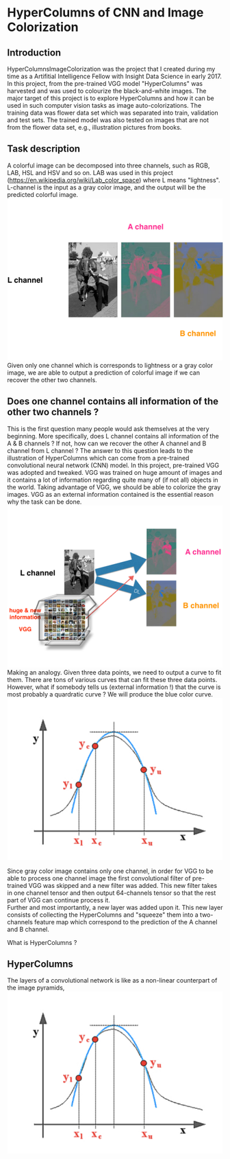 

# HyperColumns of CNN and Image Colorization

## Introduction
HyperColumnsImageColorization was the project that I created during my time as a Artifitial Intelligence Fellow with Insight Data Science in early 2017. In this project, from the pre-trained VGG model "HyperColumns" was harvested and was used to colourize the black-and-white images.
The major target of this project is to explore HyperColumns and how it can be used in such computer vision tasks as image auto-colorizations. The training data was flower data set which was separated into train, validation and test sets. The trained model was also tested on images that are not from the flower data set, e.g., illustration pictures from books.

## Task description
A colorful image can be decomposed into three channels, such as RGB, LAB, HSL and HSV and so on.  LAB was used in this project (https://en.wikipedia.org/wiki/Lab_color_space) where L means "lightness". L-channel is the input as a gray color image, and the output will be the predicted colorful image.
![](2.jpg)
Given only one channel which is corresponds to lightness or a gray color image, we are able to output a prediction of colorful image if we can recover the other two channels.


## Does one channel contains all information of the other two channels ?
This is the first question many people would ask themselves at the very beginning. More specifically, does L channel contains all information of the A & B channels ? If not, how can we recover the other A channel  and B channel from L channel ?
The answer to this question leads to the illustration of HyperColumns which can come from a pre-trained convolutional neural network (CNN) model. In this project, pre-trained VGG was adopted and tweaked. VGG was trained on huge amount of images and it contains a lot of information regarding quite many of (if not all) objects in the world. Taking advantage of VGG, we should be able to colorize the gray images. VGG as an external information contained is the essential reason why the task can be done.
![](3.jpg)
Making an analogy. Given three data points, we need to output a curve to fit them. There are tons of various curves that can fit these three data points. However, what if somebody tells us (external information !) that the curve is most probably a quardratic curve ? We will produce the blue color curve.
![](4.jpg)

Since gray color image contains only one channel, in order for VGG to be able to process one channel image the first convolutional filter of pre-trained VGG was skipped and a new filter was added. This new filter takes in one channel tensor and then output 64-channels tensor so that the rest part of VGG can continue process it.  
Further and most importantly, a new layer was added upon it. This new layer consists of collecting the HyperColumns and "squeeze" them into a two-channels feature map which correspond to the prediction of the A channel and B channel.


What is HyperColumns ?
## HyperColumns
The layers of a convolutional network is like as a non-linear counterpart of the image pyramids, 
![](4.jpg)

